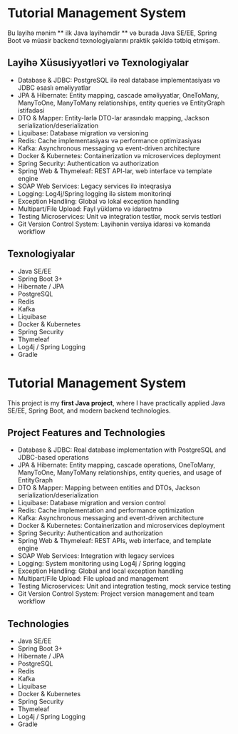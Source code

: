 # Tutorial Management System

Bu layihə mənim ** ilk Java layihəmdir ** və burada Java SE/EE, Spring Boot və müasir backend texnologiyalarını praktik şəkildə tətbiq etmişəm.  

## Layihə Xüsusiyyətləri və Texnologiyalar

- Database & JDBC: PostgreSQL ilə real database implementasiyası və JDBC əsaslı əməliyyatlar
- JPA & Hibernate: Entity mapping, cascade əməliyyatlar, OneToMany, ManyToOne, ManyToMany relationships, entity queries və EntityGraph istifadəsi
- DTO & Mapper: Entity-lərlə DTO-lar arasındakı mapping, Jackson serialization/deserialization
- Liquibase: Database migration və versioning
- Redis: Cache implementasiyası və performance optimizasiyası
- Kafka: Asynchronous messaging və event-driven architecture
- Docker & Kubernetes: Containerization və microservices deployment
- Spring Security: Authentication və authorization
- Spring Web & Thymeleaf: REST API-lar, web interface və template engine
- SOAP Web Services: Legacy services ilə inteqrasiya
- Logging: Log4j/Spring logging ilə sistem monitorinqi
- Exception Handling: Global və lokal exception handling
- Multipart/File Upload: Fayl yükləmə və idarəetmə
- Testing Microservices: Unit və integration testlər, mock servis testləri
- Git Version Control System: Layihənin versiya idarəsi və komanda workflow

## Texnologiyalar

- Java SE/EE
- Spring Boot 3+
- Hibernate / JPA
- PostgreSQL
- Redis
- Kafka
- Liquibase
- Docker & Kubernetes
- Spring Security
- Thymeleaf
- Log4j / Spring Logging
- Gradle


# Tutorial Management System

This project is my **first Java project**, where I have practically applied Java SE/EE, Spring Boot, and modern backend technologies.

## Project Features and Technologies

- Database & JDBC: Real database implementation with PostgreSQL and JDBC-based operations
- JPA & Hibernate: Entity mapping, cascade operations, OneToMany, ManyToOne, ManyToMany relationships, entity queries, and usage of EntityGraph
- DTO & Mapper: Mapping between entities and DTOs, Jackson serialization/deserialization
- Liquibase: Database migration and version control
- Redis: Cache implementation and performance optimization
- Kafka: Asynchronous messaging and event-driven architecture
- Docker & Kubernetes: Containerization and microservices deployment
- Spring Security: Authentication and authorization
- Spring Web & Thymeleaf: REST APIs, web interface, and template engine
- SOAP Web Services: Integration with legacy services
- Logging: System monitoring using Log4j / Spring logging
- Exception Handling: Global and local exception handling
- Multipart/File Upload: File upload and management
- Testing Microservices: Unit and integration testing, mock service testing
- Git Version Control System: Project version management and team workflow

## Technologies

- Java SE/EE
- Spring Boot 3+
- Hibernate / JPA
- PostgreSQL
- Redis
- Kafka
- Liquibase
- Docker & Kubernetes
- Spring Security
- Thymeleaf
- Log4j / Spring Logging
- Gradle
